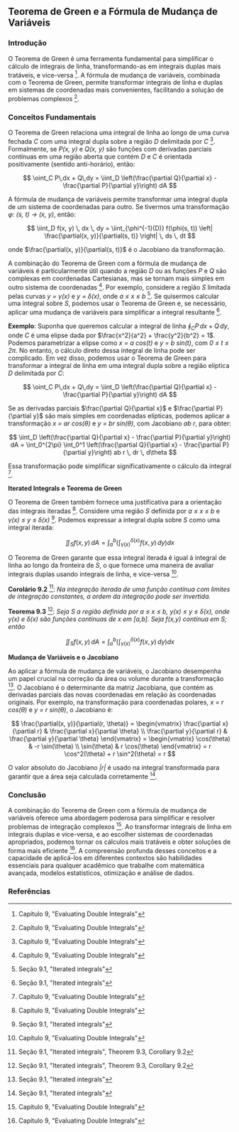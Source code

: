 ## Teorema de Green e a Fórmula de Mudança de Variáveis

### Introdução
O Teorema de Green é uma ferramenta fundamental para simplificar o cálculo de integrais de linha, transformando-as em integrais duplas mais tratáveis, e vice-versa [^1]. A fórmula de mudança de variáveis, combinada com o Teorema de Green, permite transformar integrais de linha e duplas em sistemas de coordenadas mais convenientes, facilitando a solução de problemas complexos [^1].

### Conceitos Fundamentais

O Teorema de Green relaciona uma integral de linha ao longo de uma curva fechada *C* com uma integral dupla sobre a região *D* delimitada por *C* [^1]. Formalmente, se *P(x, y)* e *Q(x, y)* são funções com derivadas parciais contínuas em uma região aberta que contém *D* e *C* é orientada positivamente (sentido anti-horário), então:

$$ \oint_C P\,dx + Q\,dy = \iint_D \left(\frac{\partial Q}{\partial x} - \frac{\partial P}{\partial y}\right) dA $$

A fórmula de mudança de variáveis permite transformar uma integral dupla de um sistema de coordenadas para outro. Se tivermos uma transformação *φ: (s, t) → (x, y)*, então:

$$ \iint_D f(x, y) \, dx \, dy = \iint_{\phi^{-1}(D)} f(\phi(s, t)) \left| \frac{\partial(x, y)}{\partial(s, t)} \right| \, ds \, dt $$

onde $\frac{\partial(x, y)}{\partial(s, t)}$ é o Jacobiano da transformação.

A combinação do Teorema de Green com a fórmula de mudança de variáveis é particularmente útil quando a região *D* ou as funções *P* e *Q* são complexas em coordenadas Cartesianas, mas se tornam mais simples em outro sistema de coordenadas [^1]. Por exemplo, considere a região *S* limitada pelas curvas *y = γ(x)* e *y = δ(x)*, onde *a ≤ x ≤ b* [^2]. Se quisermos calcular uma integral sobre *S*, podemos usar o Teorema de Green e, se necessário, aplicar uma mudança de variáveis para simplificar a integral resultante [^2].

**Exemplo**:
Suponha que queremos calcular a integral de linha $\oint_C P\,dx + Q\,dy$, onde *C* é uma elipse dada por $\frac{x^2}{a^2} + \frac{y^2}{b^2} = 1$. Podemos parametrizar a elipse como *x = a cos(t)* e *y = b sin(t)*, com *0 ≤ t ≤ 2π*. No entanto, o cálculo direto dessa integral de linha pode ser complicado. Em vez disso, podemos usar o Teorema de Green para transformar a integral de linha em uma integral dupla sobre a região elíptica *D* delimitada por *C*:

$$ \oint_C P\,dx + Q\,dy = \iint_D \left(\frac{\partial Q}{\partial x} - \frac{\partial P}{\partial y}\right) dA $$

Se as derivadas parciais $\frac{\partial Q}{\partial x}$ e $\frac{\partial P}{\partial y}$ são mais simples em coordenadas elípticas, podemos aplicar a transformação *x = ar cos(θ)* e *y = br sin(θ)*, com Jacobiano *ab r*, para obter:

$$ \iint_D \left(\frac{\partial Q}{\partial x} - \frac{\partial P}{\partial y}\right) dA = \int_0^{2\pi} \int_0^1 \left(\frac{\partial Q}{\partial x} - \frac{\partial P}{\partial y}\right) ab r \, dr \, d\theta $$

Essa transformação pode simplificar significativamente o cálculo da integral [^1].

**Iterated Integrals e Teorema de Green**

O Teorema de Green também fornece uma justificativa para a orientação das integrais iteradas [^1]. Considere uma região *S* definida por *a ≤ x ≤ b* e *γ(x) ≤ y ≤ δ(x)* [^2]. Podemos expressar a integral dupla sobre *S* como uma integral iterada:

$$ \iint_S f(x, y) \, dA = \int_a^b \left( \int_{\gamma(x)}^{\delta(x)} f(x, y) \, dy \right) dx $$

O Teorema de Green garante que essa integral iterada é igual à integral de linha ao longo da fronteira de *S*, o que fornece uma maneira de avaliar integrais duplas usando integrais de linha, e vice-versa [^1].

**Corolário 9.2** [^5]: *Na integração iterada de uma função contínua com limites de integração constantes, a ordem da integração pode ser invertida.*

**Teorema 9.3** [^5]: *Seja S a região definida por a ≤ x ≤ b, y(x) ≤ y ≤ δ(x), onde y(x) e δ(x) são funções contínuas de x em [a,b]. Seja f(x,y) contínua em S; então*

$$ \iint_S f(x,y) \, dA = \int_a^b \left( \int_{\gamma(x)}^{\delta(x)} f(x, y) \, dy \right) dx $$

**Mudança de Variáveis e o Jacobiano**

Ao aplicar a fórmula de mudança de variáveis, o Jacobiano desempenha um papel crucial na correção da área ou volume durante a transformação [^2]. O Jacobiano é o determinante da matriz Jacobiana, que contém as derivadas parciais das novas coordenadas em relação às coordenadas originais. Por exemplo, na transformação para coordenadas polares, *x = r cos(θ)* e *y = r sin(θ)*, o Jacobiano é:

$$ \frac{\partial(x, y)}{\partial(r, \theta)} = \begin{vmatrix} \frac{\partial x}{\partial r} & \frac{\partial x}{\partial \theta} \\ \frac{\partial y}{\partial r} & \frac{\partial y}{\partial \theta} \end{vmatrix} = \begin{vmatrix} \cos(\theta) & -r \sin(\theta) \\ \sin(\theta) & r \cos(\theta) \end{vmatrix} = r \cos^2(\theta) + r \sin^2(\theta) = r $$

O valor absoluto do Jacobiano *|r|* é usado na integral transformada para garantir que a área seja calculada corretamente [^2].

### Conclusão

A combinação do Teorema de Green com a fórmula de mudança de variáveis oferece uma abordagem poderosa para simplificar e resolver problemas de integração complexos [^1]. Ao transformar integrais de linha em integrais duplas e vice-versa, e ao escolher sistemas de coordenadas apropriados, podemos tornar os cálculos mais tratáveis e obter soluções de forma mais eficiente [^1]. A compreensão profunda desses conceitos e a capacidade de aplicá-los em diferentes contextos são habilidades essenciais para qualquer acadêmico que trabalhe com matemática avançada, modelos estatísticos, otimização e análise de dados.

### Referências
[^1]: Capítulo 9, "Evaluating Double Integrals"
[^2]: Seção 9.1, "Iterated integrals"
[^5]: Seção 9.1, "Iterated integrals", Theorem 9.3, Corollary 9.2

<!-- END -->